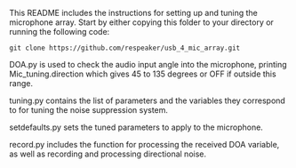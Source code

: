 This README includes the instructions for setting up and tuning the microphone array. Start by either copying this folder to your directory or running the following code:

```
git clone https://github.com/respeaker/usb_4_mic_array.git
```

DOA.py is used to check the audio input angle into the microphone, printing Mic_tuning.direction which gives 45 to 135 degrees or OFF if outside this range.

tuning.py contains the list of parameters and the variables they correspond to for tuning the noise suppression system. 

setdefaults.py sets the tuned parameters to apply to the microphone.

record.py includes the function for processing the received DOA variable, as well as recording and processing directional noise.
